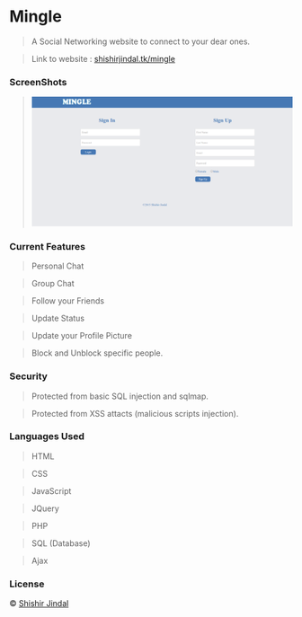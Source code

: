 # Mingle
> A Social Networking website to connect to your dear ones.

> Link to website : [shishirjindal.tk/mingle](http://shishirjindal.tk/mingle)

### ScreenShots

> ![ScreenShot](/Pictures/mingle.png "mingle")

### Current Features
> Personal Chat

> Group Chat

> Follow your Friends

> Update Status

> Update your Profile Picture

> Block and Unblock specific people.

### Security
> Protected from basic SQL injection and sqlmap.

> Protected from XSS attacts (malicious scripts injection).

### Languages Used

> HTML

> CSS

> JavaScript

> JQuery

> PHP

> SQL (Database)

> Ajax

### License

© [Shishir Jindal](https://github.com/shishirjindal)
